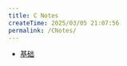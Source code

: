 ```yaml
---
title: C Notes
createTime: 2025/03/05 21:07:56
permalink: /CNotes/
---
```


- [基础](./FounddationC.md)
